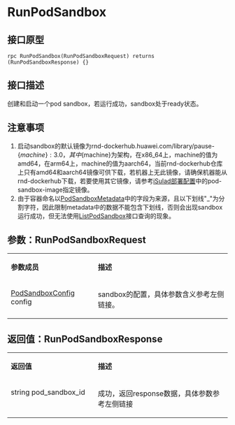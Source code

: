 # RunPodSandbox<a name="ZH-CN_TOPIC_0184808094"></a>

## 接口原型<a name="zh-cn_topic_0183088020_section164301654155514"></a>

```
rpc RunPodSandbox(RunPodSandboxRequest) returns (RunPodSandboxResponse) {}
```

## 接口描述<a name="zh-cn_topic_0183088020_section729211519569"></a>

创建和启动一个pod sandbox，若运行成功，sandbox处于ready状态。

## 注意事项<a name="zh-cn_topic_0183088020_section973104418419"></a>

1.  启动sandbox的默认镜像为rnd-dockerhub.huawei.com/library/pause-$\{machine\}:3.0， 其中$\{machine\}为架构，在x86\_64上，machine的值为amd64，在arm64上，machine的值为aarch64，当前rnd-dockerhub仓库上只有amd64和aarch64镜像可供下载，若机器上无此镜像，请确保机器能从rnd-dockerhub下载，若要使用其它镜像，请参考[iSulad部署配置](部署配置.md#ZH-CN_TOPIC_0184808042)中的pod-sandbox-image指定镜像。
2.  由于容器命名以[PodSandboxMetadata](接口-2.md#zh-cn_topic_0182207110_li2359918134912)中的字段为来源，且以下划线"\_"为分割字符，因此限制metadata中的数据不能包含下划线，否则会出现sandbox运行成功，但无法使用[ListPodSandbox](ListPodSandbox.md#ZH-CN_TOPIC_0184808098)接口查询的现象。

## 参数：RunPodSandboxRequest<a name="zh-cn_topic_0183088020_section349492895613"></a>

<a name="zh-cn_topic_0183088020_table184320467318"></a>
<table><tbody><tr id="zh-cn_topic_0183088020_row78917461336"><td class="cellrowborder" valign="top" width="39.54%"><p id="zh-cn_topic_0183088020_p1089154617315"><a name="zh-cn_topic_0183088020_p1089154617315"></a><a name="zh-cn_topic_0183088020_p1089154617315"></a><strong id="zh-cn_topic_0183088020_b98915462314"><a name="zh-cn_topic_0183088020_b98915462314"></a><a name="zh-cn_topic_0183088020_b98915462314"></a>参数成员</strong></p>
</td>
<td class="cellrowborder" valign="top" width="60.46%"><p id="zh-cn_topic_0183088020_p128984613319"><a name="zh-cn_topic_0183088020_p128984613319"></a><a name="zh-cn_topic_0183088020_p128984613319"></a><strong id="zh-cn_topic_0183088020_b989164612317"><a name="zh-cn_topic_0183088020_b989164612317"></a><a name="zh-cn_topic_0183088020_b989164612317"></a>描述</strong></p>
</td>
</tr>
<tr id="zh-cn_topic_0183088020_row10898461533"><td class="cellrowborder" valign="top" width="39.54%"><p id="zh-cn_topic_0183088020_p108924616314"><a name="zh-cn_topic_0183088020_p108924616314"></a><a name="zh-cn_topic_0183088020_p108924616314"></a><a href="接口-2.md#zh-cn_topic_0182207110_li253629701">PodSandboxConfig</a> config</p>
</td>
<td class="cellrowborder" valign="top" width="60.46%"><p id="zh-cn_topic_0183088020_p1189846434"><a name="zh-cn_topic_0183088020_p1189846434"></a><a name="zh-cn_topic_0183088020_p1189846434"></a>sandbox的配置，具体参数含义参考左侧链接。</p>
</td>
</tr>
</tbody>
</table>

## 返回值：RunPodSandboxResponse<a name="zh-cn_topic_0183088020_section10495164611565"></a>

<a name="zh-cn_topic_0183088020_table15296551936"></a>
<table><tbody><tr id="zh-cn_topic_0183088020_row18741555834"><td class="cellrowborder" valign="top" width="39.54%"><p id="zh-cn_topic_0183088020_p197485518319"><a name="zh-cn_topic_0183088020_p197485518319"></a><a name="zh-cn_topic_0183088020_p197485518319"></a><strong id="zh-cn_topic_0183088020_b77413551933"><a name="zh-cn_topic_0183088020_b77413551933"></a><a name="zh-cn_topic_0183088020_b77413551933"></a>返回值</strong></p>
</td>
<td class="cellrowborder" valign="top" width="60.46%"><p id="zh-cn_topic_0183088020_p374185520310"><a name="zh-cn_topic_0183088020_p374185520310"></a><a name="zh-cn_topic_0183088020_p374185520310"></a><strong id="zh-cn_topic_0183088020_b174125511315"><a name="zh-cn_topic_0183088020_b174125511315"></a><a name="zh-cn_topic_0183088020_b174125511315"></a>描述</strong></p>
</td>
</tr>
<tr id="zh-cn_topic_0183088020_row87419551317"><td class="cellrowborder" valign="top" width="39.54%"><p id="zh-cn_topic_0183088020_p157445512318"><a name="zh-cn_topic_0183088020_p157445512318"></a><a name="zh-cn_topic_0183088020_p157445512318"></a>string pod_sandbox_id</p>
</td>
<td class="cellrowborder" valign="top" width="60.46%"><p id="zh-cn_topic_0183088020_p14745551137"><a name="zh-cn_topic_0183088020_p14745551137"></a><a name="zh-cn_topic_0183088020_p14745551137"></a>成功，返回response数据，具体参数参考左侧链接</p>
</td>
</tr>
</tbody>
</table>

